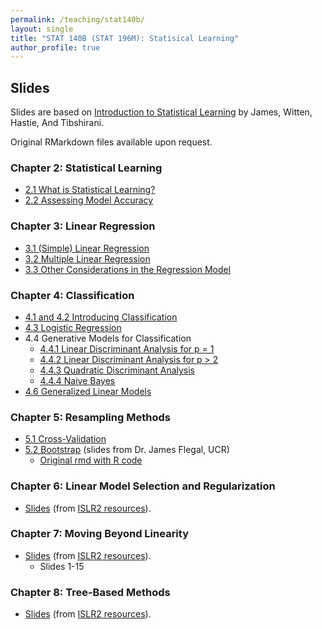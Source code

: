 ```yaml
---
permalink: /teaching/stat140b/
layout: single
title: "STAT 140B (STAT 196M): Statisical Learning"
author_profile: true
---
```


## Slides

Slides are based on [Introduction to Statistical Learning](https://www.statlearning.com/) by James, Witten, Hastie, And Tibshirani. 

Original RMarkdown files available upon request. 

### Chapter 2: Statistical Learning
- <a href="https://lgpperry.github.io/teaching/stat140b/slides/Slides_2_1.pdf">2.1 What is Statistical Learning?</a>
- <a href="https://lgpperry.github.io/teaching/stat140b/slides/Slides_2_2.pdf">2.2 Assessing Model Accuracy</a>

### Chapter 3: Linear Regression
- <a href="https://lgpperry.github.io/teaching/stat140b/slides/Slides_3_1.pdf">3.1 (Simple) Linear Regression</a>
- <a href="https://lgpperry.github.io/teaching/stat140b/slides/Slides_3_2.pdf">3.2 Multiple Linear Regression</a>
- <a href="https://lgpperry.github.io/teaching/stat140b/slides/Slides_3_3.pdf">3.3 Other Considerations in the Regression Model</a>

### Chapter 4: Classification
- <a href="https://lgpperry.github.io/teaching/stat140b/slides/Slides_4_1.pdf">4.1 and 4.2 Introducing Classification</a>
- <a href="https://lgpperry.github.io/teaching/stat140b/slides/Slides_4_3.pdf">4.3 Logistic Regression</a>
- 4.4 Generative Models for Classification
    - <a href="https://lgpperry.github.io/teaching/stat140b/slides/Slides_4_4_1.pdf">4.4.1 Linear Discriminant Analysis for p = 1</a>
    - <a href="https://lgpperry.github.io/teaching/stat140b/slides/Slides_4_4_2.pdf">4.4.2 Linear Discriminant Analysis for p > 2</a>
    - <a href="https://lgpperry.github.io/teaching/stat140b/slides/Slides_4_4_3.pdf">4.4.3 Quadratic Discriminant Analysis</a>
    - <a href="https://lgpperry.github.io/teaching/stat140b/slides/Slides_4_4_4.pdf">4.4.4 Naive Bayes</a>
- <a href="https://lgpperry.github.io/teaching/stat140b/slides/Slides_4_6.pdf">4.6 Generalized Linear Models</a>

### Chapter 5: Resampling Methods
- <a href="https://lgpperry.github.io/teaching/stat140b/slides/Slides_5_1.pdf">5.1 Cross-Validation</a>
- <a href="https://lgpperry.github.io/teaching/stat140b/slides/Slides_5_2.pdf">5.2 Bootstrap</a> (slides from Dr. James Flegal, UCR)
    - <a href="https://lgpperry.github.io/teaching/stat140b/slides/Slides_5_2.rmd">Original rmd with R code</a>

### Chapter 6: Linear Model Selection and Regularization
- <a href="https://hastie.su.domains/ISLR2/Slides/Ch6_Model_Selection.pdf">Slides</a> (from <a href="https://www.statlearning.com/resources-second-edition">ISLR2 resources</a>).

### Chapter 7: Moving Beyond Linearity
- <a href="https://web.stanford.edu/~hastie/ISLR2/Slides/Ch7_Moving_Beyond_Linearity.pdf">Slides</a> (from <a href="https://www.statlearning.com/resources-second-edition">ISLR2 resources</a>).
    - Slides 1-15

### Chapter 8: Tree-Based Methods
- <a href="https://web.stanford.edu/~hastie/ISLR2/Slides/Ch8_Tree_Based_Methods.pdf">Slides</a> (from <a href="https://www.statlearning.com/resources-second-edition">ISLR2 resources</a>).
